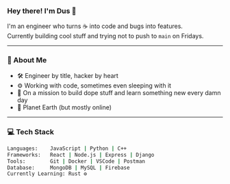 ### Hey there! I'm Dus 👋

I'm an engineer who turns ☕ into code and bugs into features.  
Currently building cool stuff and trying not to push to `main` on Fridays.

---

### 🧠 About Me

- 🛠️ Engineer by title, hacker by heart  
- ⚙️ Working with code, sometimes even sleeping with it  
- 🚀 On a mission to build dope stuff and learn something new every damn day  
- 📍 Planet Earth (but mostly online)

---

### 💻 Tech Stack

```bash
Languages:    JavaScript | Python | C++  
Frameworks:   React | Node.js | Express | Django  
Tools:        Git | Docker | VSCode | Postman  
Database:     MongoDB | MySQL | Firebase  
Currently Learning: Rust ⚙️  
